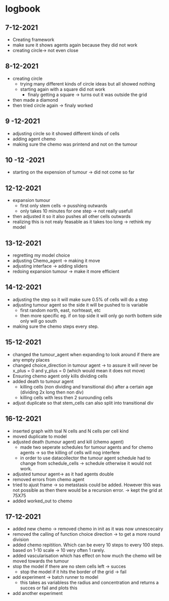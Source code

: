 
# logbook

## 7-12-2021
- Creating framework
- make sure it shows agents again because they did not work
- creating circle-> not even close 

## 8-12-2021
- creating circle
    - trying many different kinds of circle ideas but all showed nothing
    - starting again with a square did not work
        - finaly getting a square -> turns out it was outside the grid
- then made a diamond
- then tried circle again -> finaly worked

## 9 -12-2021
- adjusting circle so it showed different kinds of cells
- adding agent chemo
- making sure the chemo was printend and not on the tumour

## 10 -12 -2021
- starting on the expension of tumour -> did not come so far

## 12-12-2021
- expansion tumour
    - first only stem cells -> pusshing outwards
    - only takes 10 minutes for one step -> not really usefull
- then adjusted it so it also pushes all other cells outwards
- realizing this is not realy feasable as it takes too long -> rethink my model

## 13-12-2021
- regretting my model choice
- adjusting Chemo_agent -> making it move
- adjusting interface -> adding sliders
- redoing expansion tumour -> make it more efficient

## 14-12-2021
- adjusting the step so it will make sure 0.5% of cells will do a step
- adjusting tumour agent so the side it will be pushed to is variable 
    - first random north, east, norhteast, etc
    - then more specific eg. if on top side it will only go north bottem side only will go south
- making sure the chemo steps every step.


## 15-12-2021
- changed the tumour_agent when expanding to look around if there are any empty places
- changed choice_direction in tumour agent -> to assure it will never be x_plus = 0 and y_plus = 0 (which would mean it does not move)
- Ensuring chemo agent only kills dividing cells
- added death to tumour agent 
    - killing cells (non dividing and transitional div) after a certain age (dividing 2x long then non div)
    - killing cells with less then 2 surounding cells
- adjust duplicate so that stem_cells can also split into transitional div

## 16-12-2021
- inserted graph with toal N cells and N cells per cell kind
- moved duplicate to model 
- adjusted death (tumour agent) and kill (chemo agent)
    - made two seperate schedules for tumour agents and for chemo agents -> so the killing of cells will nog interfere
    - in order to use datacollector the tumour agent schedule had to change from schedule_cells -> schedule otherwise it would not work.
- adjusted tumour agent-> as it had agents double
- removed errors from chemo agent
- tried to ajust frame -> so metastasis could be added. However this was not possible as then there would be a recursion error. -> kept the grid at 75X75
- added worked_out to chemo


## 17-12-2021
- added new chemo -> removed chemo in init as it was now unnescecairy
- removed the calling of function choice direction -> to get a more round division
- added chemo repitition. Which can be every 10 steps to every 100 steps. based on 1-10 scale -> 10 very often 1 rarely.
- added vascularisation which has effect on how much the chemo will be moved towards the tumour
- stop the model if there are no stem cells left -> succes
    - stop the model if it hits the border of the grid -> fail
- add experiment -> batch runner to model 
    - this takes as variabless the radius and concentration and returns a succes or fail and plots this
- add another experiment

